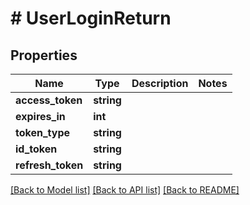 # # UserLoginReturn

## Properties

Name | Type | Description | Notes
------------ | ------------- | ------------- | -------------
**access_token** | **string** |  |
**expires_in** | **int** |  |
**token_type** | **string** |  |
**id_token** | **string** |  |
**refresh_token** | **string** |  |

[[Back to Model list]](../../README.md#models) [[Back to API list]](../../README.md#endpoints) [[Back to README]](../../README.md)
